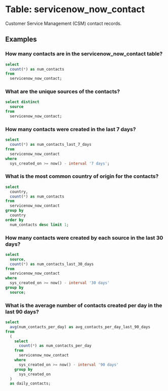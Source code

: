 # Table: servicenow_now_contact

Customer Service Management (CSM) contact records.

## Examples

### How many contacts are in the servicenow_now_contact table?

```sql
select
  count(*) as num_contacts 
from
  servicenow_now_contact;
```

### What are the unique sources of the contacts?

```sql
select distinct
  source 
from
  servicenow_now_contact;
```

### How many contacts were created in the last 7 days?

```sql
select
  count(*) as num_contacts_last_7_days 
from
  servicenow_now_contact 
where
  sys_created_on >= now() - interval '7 days';
```

### What is the most common country of origin for the contacts?

```sql
select
  country,
  count(*) as num_contacts 
from
  servicenow_now_contact 
group by
  country 
order by
  num_contacts desc limit 1;
```

### How many contacts were created by each source in the last 30 days?

```sql
select
  source,
  count(*) as num_contacts_last_30_days 
from
  servicenow_now_contact 
where
  sys_created_on >= now() - interval '30 days' 
group by
  source;
```

### What is the average number of contacts created per day in the last 90 days?

```sql
select
  avg(num_contacts_per_day) as avg_contacts_per_day_last_90_days 
from
  (
    select
      count(*) as num_contacts_per_day 
    from
      servicenow_now_contact 
    where
      sys_created_on >= now() - interval '90 days' 
    group by
      sys_created_on 
  )
  as daily_contacts;
```
